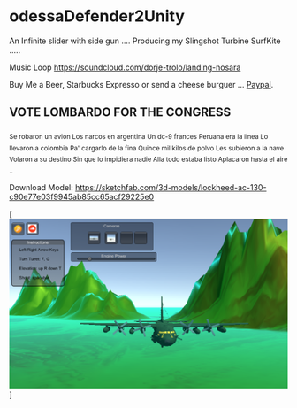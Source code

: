 # odessaDefender2Unity

An Infinite slider with side gun ....
Producing my Slingshot Turbine SurfKite .....


Music Loop
https://soundcloud.com/dorje-trolo/landing-nosara

Buy Me a Beer, Starbucks Expresso or send a cheese burguer ... [Paypal](https://www.paypal.me/gospelOfLuke/25).

## VOTE LOMBARDO FOR THE CONGRESS

<sub> Se robaron un avion
Los narcos en argentina
Un dc-9 frances
Peruana era la linea
Lo llevaron a colombia
Pa' cargarlo de la fina
Quince mil kilos de polvo
Les subieron a la nave
Volaron a su destino
Sin que lo impidiera nadie
Alla todo estaba listo
Aplacaron hasta el aire .. </sub>

Download Model: https://sketchfab.com/3d-models/lockheed-ac-130-c90e77e03f9945ab85cc65acf29225e0

[![Falklands are British... ](https://raw.githubusercontent.com/rgarro/odessaDefender2Unity/main/ac130.png)]

